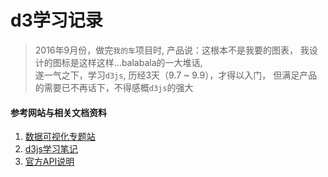 d3学习记录
========================================

> 2016年9月份，做完`我的车`项目时, 产品说：这根本不是我要的图表，
> 我设计的图标是这样这样...balabala的一大堆话,  
> 遂一气之下，学习`d3js`, 历经3天（9.7 ~ 9.9），才得以入门，
> 但满足产品的需要已不再话下，不得感概`d3js`的强大




#### 参考网站与相关文档资料
1. [数据可视化专题站](http://www.ourd3js.com/)
2. [d3js学习笔记](http://www.bjmagicdata.com/d3/index.php)
3. [官方API说明](https://github.com/d3/d3/wiki/API--%E4%B8%AD%E6%96%87%E6%89%8B%E5%86%8C)
